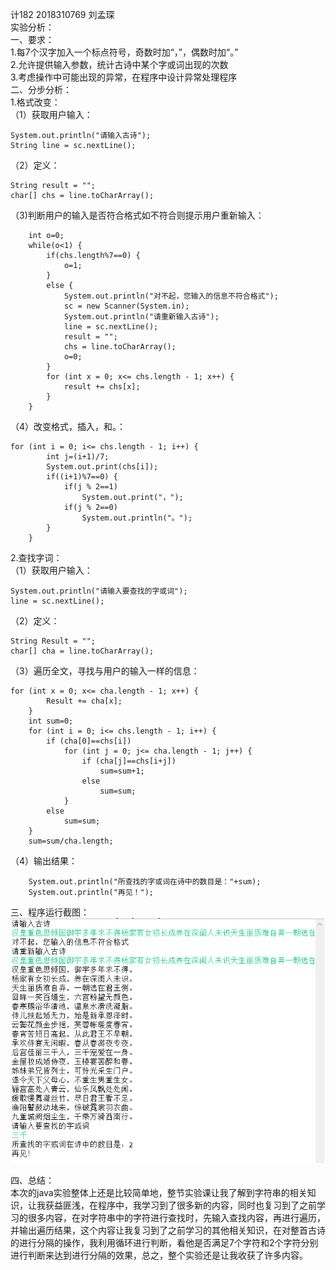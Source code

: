 计182 2018310769 刘孟琛  
实验分析：  
一、要求：  
1.每7个汉字加入一个标点符号，奇数时加“，”，偶数时加“。”  
2.允许提供输入参数，统计古诗中某个字或词出现的次数  
3.考虑操作中可能出现的异常，在程序中设计异常处理程序  
二、分步分析：  
1.格式改变：  
（1）获取用户输入：  
    
    System.out.println("请输入古诗");  
    String line = sc.nextLine();  
    
（2）定义：  
    
    String result = "";  
    char[] chs = line.toCharArray();  
    
（3)判断用户的输入是否符合格式如不符合则提示用户重新输入：  
    
		int o=0;  
		while(o<1) {  
			if(chs.length%7==0) {  
				o=1;  
			}  
			else {  
				System.out.println("对不起，您输入的信息不符合格式");  
				sc = new Scanner(System.in);  
				System.out.println("请重新输入古诗");  
				line = sc.nextLine();  
				result = "";  
				chs = line.toCharArray();  
				o=0;  
			}  
			for (int x = 0; x<= chs.length - 1; x++) {  
				result += chs[x];  
			}  
		}  
（4）改变格式，插入，和。：  
    
    for (int i = 0; i<= chs.length - 1; i++) {  
			int j=(i+1)/7;  
			System.out.print(chs[i]);  
			if((i+1)%7==0) {  
				if(j % 2==1)  
					System.out.print("，");  
				if(j % 2==0)  
					System.out.println("。");  
			}  
		}  
    
2.查找字词：  
（1）获取用户输入：  
    
    System.out.println("请输入要查找的字或词");  
    line = sc.nextLine();  
    
（2）定义：  
    
    String Result = "";  
    char[] cha = line.toCharArray();  
    
（3）遍历全文，寻找与用户的输入一样的信息：
    
    for (int x = 0; x<= cha.length - 1; x++) {  
			Result += cha[x];  
		}  
		int sum=0;  
		for (int i = 0; i<= chs.length - 1; i++) {  
			if (cha[0]==chs[i])  
				for (int j = 0; j<= cha.length - 1; j++) {  
					if (cha[j]==chs[i+j])  
						sum=sum+1;  
					else  
						sum=sum;  
				}   
			else  
				sum=sum;  
		}  
		sum=sum/cha.length;  
    
（4）输出结果： 
    
		System.out.println("所查找的字或词在诗中的数目是："+sum);  
		System.out.println("再见！");  

三、程序运行截图：  
![截图](https://github.com/hbtqllmc/lmcsy4/blob/master/690052555994b1955bcc8ac036523e6.png)


四、总结：  
本次的java实验整体上还是比较简单地，整节实验课让我了解到字符串的相关知识，让我获益匪浅，在程序中，我学习到了很多新的内容，同时也复习到了之前学习的很多内容，在对字符串中的字符进行查找时，先输入查找内容，再进行遍历，并输出遍历结果，这个内容让我复习到了之前学习的其他相关知识，在对整首古诗的进行分隔的操作，我利用循环进行判断，看他是否满足7个字符和2个字符分别进行判断来达到进行分隔的效果，总之，整个实验还是让我收获了许多内容。





